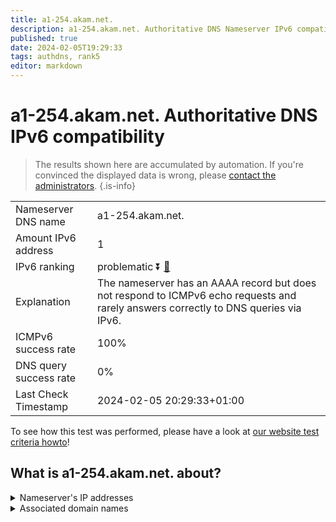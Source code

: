 ```yaml
---
title: a1-254.akam.net.
description: a1-254.akam.net. Authoritative DNS Nameserver IPv6 compatibility
published: true
date: 2024-02-05T19:29:33
tags: authdns, rank5
editor: markdown
---
```


# a1-254.akam.net. Authoritative DNS IPv6 compatibility

> The results shown here are accumulated by automation. If you're convinced the displayed data is wrong, please [contact the administrators](/howto/chat). 
{.is-info}




|   |   |
| - | - |
| Nameserver DNS name | a1-254.akam.net.
| Amount IPv6 address | 1
| IPv6 ranking | problematic :arrow_double_down: [🔗](/howto/ranking) |
| Explanation | The nameserver has an AAAA record but does not respond to ICMPv6 echo requests and rarely answers correctly to DNS queries via IPv6. |
| ICMPv6 success rate | 100%|
| DNS query success rate | 0% |
| Last Check Timestamp | 2024-02-05 20:29:33+01:00 |

To see how this test was performed, please have a look at [our website test criteria howto](/howto/testcriteria/authdns)!


## What is a1-254.akam.net. about?




<details>
<summary>Nameserver's IP addresses</summary>

2600:1401:2::fe

</details>



<details>
<summary>Associated domain names</summary>

www.novartis.com

</details>
